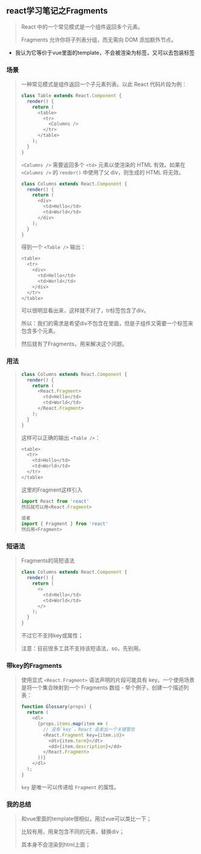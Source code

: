## react学习笔记之Fragments

> React 中的一个常见模式是一个组件返回多个元素。
>
> Fragments 允许你将子列表分组，而无需向 DOM 添加额外节点。

- 我认为它等价于vue里面的template，不会被渲染为标签，又可以去包装标签



### 场景

> 一种常见模式是组件返回一个子元素列表。以此 React 代码片段为例：
>
> ```js
> class Table extends React.Component {
>   render() {
>     return (
>       <table>
>         <tr>
>           <Columns />
>         </tr>
>       </table>
>     );
>   }
> }
> ```
>
> `<Columns />` 需要返回多个 `<td>` 元素以使渲染的 HTML 有效。如果在 `<Columns />` 的 `render()` 中使用了父 div，则生成的 HTML 将无效。
>
> ```js
> class Columns extends React.Component {
>   render() {
>     return (
>       <div>
>         <td>Hello</td>
>         <td>World</td>
>       </div>
>     );
>   }
> }
> ```
>
> 得到一个 `<Table />` 输出：
>
> ```js
> <table>
>   <tr>
>     <div>
>       <td>Hello</td>
>       <td>World</td>
>     </div>
>   </tr>
> </table>
> ```
>
> 可以很明显看出来，这样就不对了，tr标签包含了div。
>
> 所以：我们的需求是希望div不包含在里面，但是子组件又需要一个标签来包含多个元素。
>
> 然后就有了Fragments，用来解决这个问题。

### 用法

> ```js
> class Columns extends React.Component {
>   render() {
>     return (
>       <React.Fragment>
>         <td>Hello</td>
>         <td>World</td>
>       </React.Fragment>
>     );
>   }
> }
> ```
>
> 这样可以正确的输出 `<Table />`：
>
> ```js
> <table>
>   <tr>
>     <td>Hello</td>
>     <td>World</td>
>   </tr>
> </table>
> ```
>
> 这里的Fragment这样引入
>
> ```js
> import React from 'react'
> 然后就可以用<React.Fragment>
>     
> 或者
> import { Fragment } from 'react'
> 然后用<Fragment>
> ```

### 短语法

> Fragments的简短语法
>
> ```js
> class Columns extends React.Component {
>   render() {
>     return (
>       <>
>         <td>Hello</td>
>         <td>World</td>
>       </>
>     );
>   }
> }
> ```
>
> 不过它不支持key或属性；
>
> 注意：目前很多工具不支持该短语法，so，先别用。

### 带key的Fragments

> 使用显式 `<React.Fragment>` 语法声明的片段可能具有 key。一个使用场景是将一个集合映射到一个 Fragments 数组 - 举个例子，创建一个描述列表：
>
> ```js
> function Glossary(props) {
>   return (
>     <dl>
>       {props.items.map(item => (
>         // 没有`key`，React 会发出一个关键警告
>         <React.Fragment key={item.id}>
>           <dt>{item.term}</dt>
>           <dd>{item.description}</dd>
>         </React.Fragment>
>       ))}
>     </dl>
>   );
> }
> ```
>
> `key` 是唯一可以传递给 `Fragment` 的属性。

### 我的总结

> 和vue里面的template很相似，用过vue可以类比一下；
>
> 比较有用，用来包含不同的元素，替换div；
>
> 其本身不会渲染到html上面；